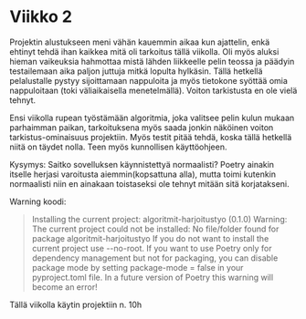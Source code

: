 # Viikko 2

Projektin alustukseen meni vähän kauemmin aikaa kun ajattelin, enkä ehtinyt tehdä ihan kaikkea mitä oli tarkoitus tällä viikolla. Oli myös aluksi hieman vaikeuksia hahmottaa mistä lähden liikkeelle pelin teossa ja päädyin testailemaan aika paljon juttuja mitkä lopulta hylkäsin.
Tällä hetkellä pelalustalle pystyy sijoittamaan nappuloita ja myös tietokone syöttää omia nappuloitaan (toki väliaikaisella menetelmällä). Voiton tarkistusta en ole vielä tehnyt.

Ensi viikolla rupean työstämään algoritmia, joka valitsee pelin kulun mukaan parhaimman paikan, tarkoituksena myös saada jonkin näköinen voiton tarkistus-ominaisuus projektiin. Myös testit pitää tehdä, koska tällä hetkellä niitä on täydet nolla. Teen myös kunnollisen käyttöohjeen.

Kysymys: Saitko sovelluksen käynnistettyä normaalisti? Poetry ainakin itselle herjasi varoitusta aiemmin(kopsattuna alla), mutta toimi kutenkin normaalisti niin en ainakaan toistaseksi ole tehnyt mitään sitä korjatakseni. 

Warning koodi:
> Installing the current project: algoritmit-harjoitustyo (0.1.0)
Warning: The current project could not be installed: No file/folder found for package algoritmit-harjoitustyo
If you do not want to install the current project use --no-root.
If you want to use Poetry only for dependency management but not for packaging, you can disable package mode by setting package-mode = false in your pyproject.toml file.
In a future version of Poetry this warning will become an error!


Tällä viikolla käytin projektiin n. 10h
